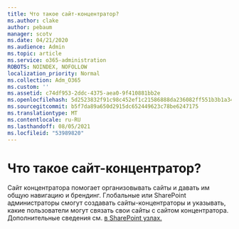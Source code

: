 ```yaml
---
title: Что такое сайт-концентратор?
ms.author: clake
author: pebaum
manager: scotv
ms.date: 04/21/2020
ms.audience: Admin
ms.topic: article
ms.service: o365-administration
ROBOTS: NOINDEX, NOFOLLOW
localization_priority: Normal
ms.collection: Adm_O365
ms.custom: ''
ms.assetid: c74df953-2ddc-4375-aea0-9f410881bb2e
ms.openlocfilehash: 5d2523832f91c98c452ef1c21586888da236082ff551b3b1a349757b48f6e99d
ms.sourcegitcommit: b5f7da89a650d2915dc652449623c78be6247175
ms.translationtype: MT
ms.contentlocale: ru-RU
ms.lasthandoff: 08/05/2021
ms.locfileid: "53989820"
---
```

# <a name="whats-a-hub-site"></a>Что такое сайт-концентратор?

Сайт концентратора помогает организовывать сайты и давать им общую навигацию и брендинг. Глобальные или SharePoint администраторы смогут создавать сайты-концентраторы и указывать, какие пользователи могут связать свои сайты с сайтом концентратора. Дополнительные сведения см. [в SharePoint узлах.](https://go.microsoft.com/fwlink/?linkid=869388)
  